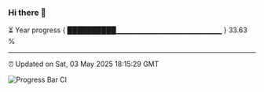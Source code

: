 ### Hi there 👋

⏳ Year progress { ██████████▁▁▁▁▁▁▁▁▁▁▁▁▁▁▁▁▁▁▁▁ } 33.63 %

---

⏰ Updated on Sat, 03 May 2025 18:15:29 GMT

![Progress Bar CI](https://github.com/code-lakshay/GitHub-Actions-Demo/workflows/Progress%20Bar%20CI/badge.svg)

